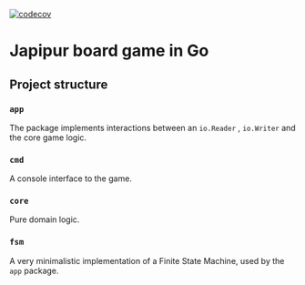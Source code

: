 [![codecov](https://codecov.io/gh/DAtek/go-jaipur/branch/master/graph/badge.svg?token=7QLVUTCXMZ)](https://codecov.io/gh/DAtek/go-jaipur)

# Japipur board game in Go

## Project structure

### `app`

The package implements interactions between an `io.Reader` , `io.Writer` and the core game logic.

### `cmd`

A console interface to the game.

### `core`

Pure domain logic.

### `fsm`
A very minimalistic implementation of a Finite State Machine, used by the `app` package.